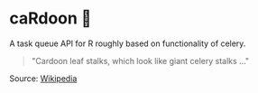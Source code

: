 # caRdoon :leafy_green: 

A task queue API for R roughly based on functionality of celery.

> "Cardoon leaf stalks, which look like giant celery stalks ..."

Source: [Wikipedia](https://en.wikipedia.org/wiki/Cardoon)


